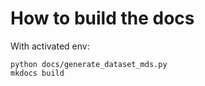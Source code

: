 # How to build the docs

With activated env:

```
python docs/generate_dataset_mds.py
mkdocs build
```
